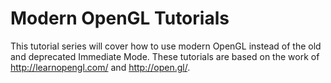 # Modern OpenGL Tutorials

This tutorial series will cover how to use modern OpenGL instead of the old and deprecated Immediate Mode. These tutorials are based on the work of <a href="http://learnopengl.com/">http://learnopengl.com/</a> and <a href="http://open.gl">http://open.gl/</a>.
